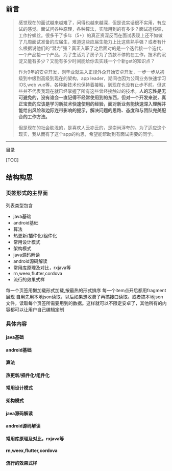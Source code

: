 ## 前言
>感觉现在的面试越来越难了，问得也越来越深，但是说实话很不实用，有应试的感觉。面试问各种原理，各种算法，实际用到的有多少？面试造核弹，工作拧螺丝。很多干了多年（5+）的真正资深反而在面试表现上还不如做了几周面试准备的应届生，难道这些应届生能力上比这些熟手强？或者有什么根据说他们的“潜力”强？真正入职了之后面对的是一个迭代接一个迭代，一个产品接一个产品，为了生活为了房子为了贷款不停的在工作，技术的沉淀又能有多少？又能有多少时间能给你去实践一个个新get的知识点？
>
>作为9年的安卓开发，刚毕业就进入正规外企开始安卓开发，一步一步从初级到中级到高级到现在的架构，app leader，期间也因为公司业务快速学习IOS,web vue等，各种新技术也保持着接触，到现在也没有止步不前。但这些并不代表我现在就已经掌握了所有这些曾经接触过的技术。**人的忘性是无可避免的，没有谁会一直记得不经常使用到的东西，但对一个开发来说，真正宝贵的应该是学习新技术快速使用的经验，面对新业务能快速深入理解并能给出风险和边际连带影响的提示，解决问题的思路、态度和与团队完美配合的工作方法。**
>
>但是现在的社会肤浅的，是喜欢人云亦云的，是崇尚浮夸的。为了适应这个现实，我从而有了这个app的构思，希望能帮助到有面试需要的同学。
***


目录

[TOC]

## 结构构思
### 页签形式的主界面
列表类型包含
* java基础
* android基础
* 算法
* 热更新/插件化/组件化
* 常用设计模式
* 架构模式
* java源码解读
* android源码解读
* 常用库原理及对比，rxjava等
* rn,weex,flutter,cordova
* 流行的效果式样

每一个页签用懒加载形式加载,按最热的形式排序
每一个item点开后都用fragment展现
自用先用本地json读取，以后如果想收费了再搞接口读取。或者搞本地json文件，读取每个页签所需要用到的数据。这样就可以不限定安卓了，其他所有的内容都可以让用户自己编辑定制

###  具体内容
#### java基础
#### android基础
#### 算法
#### 热更新/插件化/组件化
#### 常用设计模式
#### 架构模式
#### java源码解读
#### android源码解读
#### 常用库原理及对比，rxjava等
#### rn,weex,flutter,cordova
#### 流行的效果式样
